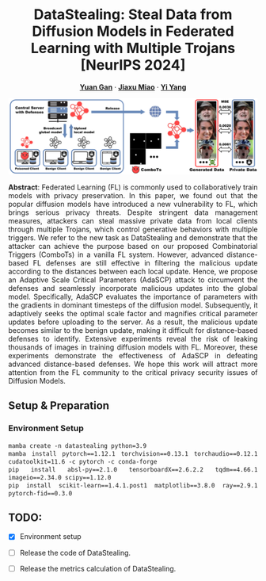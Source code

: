 <div align="center">
    
# DataStealing: Steal Data from Diffusion Models in Federated Learning with Multiple Trojans [NeurIPS 2024]

<a href="https://yuangan.github.io/"><strong>Yuan Gan</strong></a>
·
<a href="https://scholar.google.com/citations?user=kQ-FWd8AAAAJ&hl=zh-CN&oi=ao"><strong>Jiaxu Miao</strong></a>
·
<a href="https://scholar.google.com/citations?user=RMSuNFwAAAAJ&hl=en"><strong>Yi Yang</strong></a>

<a href="https://github.com/yuangan/DataStealing"><img src="./figures/intro.png" style="width: 1225px;"></a>

</div>
<div align="justify">

**Abstract**: Federated Learning (FL) is commonly used to collaboratively train models with privacy preservation. 
In this paper, we found out that the popular diffusion models have introduced a new vulnerability to FL, which brings serious privacy threats. 
Despite stringent data management measures, attackers can steal massive private data from local clients through multiple Trojans, which control 
generative behaviors with multiple triggers. We refer to the new task as DataStealing and demonstrate that the attacker can achieve the purpose 
based on our proposed Combinatorial Triggers (ComboTs) in a vanilla FL system. However, advanced distance-based FL defenses are still effective 
in filtering the malicious update according to the distances between each local update. Hence, we propose an Adaptive Scale Critical Parameters 
(AdaSCP) attack to circumvent the defenses and seamlessly incorporate malicious updates into the global model. Specifically, AdaSCP evaluates 
the importance of parameters with the gradients in dominant timesteps of the diffusion model. Subsequently, it adaptively seeks the optimal 
scale factor and magnifies critical parameter updates before uploading to the server. As a result, the malicious update becomes similar to 
the benign update, making it difficult for distance-based defenses to identify. Extensive experiments reveal the risk of leaking thousands 
of images in training diffusion models with FL. Moreover, these experiments demonstrate the effectiveness of AdaSCP in defeating advanced 
distance-based defenses. We hope this work will attract more attention from the FL community to the critical privacy security issues of Diffusion Models.

## Setup & Preparation

### Environment Setup
```
mamba create -n datastealing python=3.9
mamba install pytorch==1.12.1 torchvision==0.13.1 torchaudio==0.12.1 cudatoolkit=11.6 -c pytorch -c conda-forge
pip install absl-py==2.1.0 tensorboardX==2.6.2.2 tqdm==4.66.1 imageio==2.34.0 scipy==1.12.0 
pip install scikit-learn==1.4.1.post1 matplotlib==3.8.0 ray==2.9.1 pytorch-fid==0.3.0
```

## TODO:
- [x] Environment setup
- [ ] Release the code of DataStealing.
- [ ] Release the metrics calculation of DataStealing.

